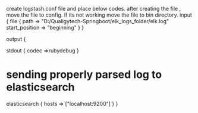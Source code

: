 create logstash.conf file and place below codes.
after creating the file , move the file to config.
If its not working move the file to bin directory.
input {
    file {
	  path => "D:/Qualigytech-Springboot/elk_logs_folder/elk.log"
	  start_position => "beginning"
    }
}

output {

  stdout {
    codec =>rubydebug
  }
  # sending properly parsed log to elasticsearch 
  elasticsearch {
     hosts => ["localhost:9200"]
  }
}
